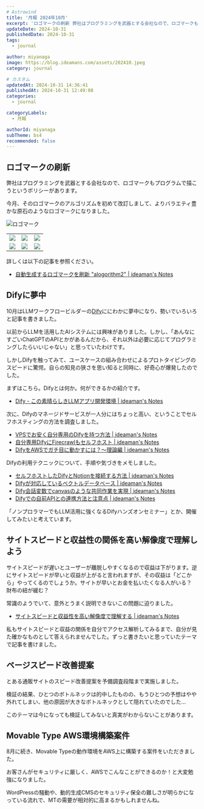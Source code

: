 ```yaml
---
# Astrowind
title: '月報 2024年10月'
excerpt: 'ロゴマークの刷新 弊社はプログラミングを武器とする会社なので、ロゴマークもプログ...'
updateDate: 2024-10-31
publishedDate: 2024-10-31
tags: 
  - journal

author: miyanaga
image: https://blog.ideamans.com/assets/202410.jpeg
category: journal

# カスタム
updatedAt: 2024-10-31 14:36:41
publishedAt: 2024-10-31 12:49:08
categories: 
  - journal

categoryLabels: 
  - 月報

authorId: miyanaga
subTheme: bs4
recommended: false
---
```


## ロゴマークの刷新

弊社はプログラミングを武器とする会社なので、ロゴマークもプログラムで描こうというポリシーがあります。

今月、そのロゴマークのアルゴリズムを初めて改訂しまして、よりバラエティ豊かな原石のようなロゴマークになりました。

![ロゴマーク](https://alogorithm2.ideamans.com/v2/inline.svg?seed=notes)

<table>
  <tr>
    <td width="33%"><img src="https://alogorithm2.ideamans.com/v2/inline.svg?seed=1" /></td>
    <td width="33%"><img src="https://alogorithm2.ideamans.com/v2/inline.svg?seed=2" /></td>
    <td width="33%"><img src="https://alogorithm2.ideamans.com/v2/inline.svg?seed=3" /></td>
  </tr>
  <tr>
    <td width="33%"><img src="https://alogorithm2.ideamans.com/v2/inline.svg?seed=4" /></td>
    <td width="33%"><img src="https://alogorithm2.ideamans.com/v2/inline.svg?seed=5" /></td>
    <td width="33%"><img src="https://alogorithm2.ideamans.com/v2/inline.svg?seed=6" /></td>
  </tr>
</table>

詳しくは以下の記事を参照ください。

- [自動生成するロゴマークを刷新 "alogorithm2" | ideaman's Notes](https://notes.ideamans.com/posts/2024/alogorithm2.html)

## Difyに夢中

10月はLLMワークフロービルダーの[Dify](https://dify.ai/jp)ににわかに夢中になり、勢いでいろいろと記事を書きました。

以前からLLMを活用したAIシステムには興味がありました。しかし、「あんなにすごいChatGPTのAPIとかがあるんだから、それ以外は必要に応じてプログラミングしたらいいじゃない」と思っていたわけです。

しかしDifyを触ってみて、ユースケースの組み合わせによるプロトタイピングのスピードに驚愕。自らの知見の狭さを思い知ると同時に、好奇心が爆発したのでした。

まずはこちら。Difyとは何か。何ができるかの紹介です。

- [Dify - この素晴らしきLLMアプリ開発環境 | ideaman's Notes](https://notes.ideamans.com/posts/2024/dify.html)

次に、Difyのマネージドサービスが一人分にはちょっと高い、ということでセルフホスティングの方法を調査しました。

- [VPSでお安く自分専用のDifyを持つ方法 | ideaman's Notes](https://notes.ideamans.com/posts/2024/my-own-dify.html)
- [自分専用DifyにFirecrawlもセルフホスト | ideaman's Notes](https://notes.ideamans.com/posts/2024/my-own-firecrawl-for-dify.html)
- [DifyをAWSでガチ目に動かすには？〜理論編 | ideaman's Notes](https://notes.ideamans.com/posts/2024/my-aws-dify-stack.html)

Difyの利用テクニックについて、手順や気づきをメモしました。

- [セルフホストしたDifyとNotionを接続する方法 | ideaman's Notes](https://notes.ideamans.com/posts/2024/dify-notion.html)
- [Difyが対応しているベクトルデータベース | ideaman's Notes](https://notes.ideamans.com/posts/2024/dify-vector-stores.html)
- [Dify会話変数でcanvasのような共同作業を実現 | ideaman's Notes](https://notes.ideamans.com/posts/2024/dify-conversation-variable.html)
- [Difyでの自前APIとの連携方法と注意点 | ideaman's Notes](https://notes.ideamans.com/posts/2024/dify-custom-tool.html)

「ノンプロラマーでもLLM活用に強くなるDifyハンズオンセミナー」とか、開催してみたいと考えています。

## サイトスピードと収益性の関係を高い解像度で理解しよう

サイトスピードが遅いとユーザーが離脱しやすくなるので収益は下がります。逆にサイトスピードが早いと収益が上がると言われますが、その収益は「どこから」やってくるのでしょうか。サイトが早いとお金を払いたくなる人がいる？ 財布の紐が緩む？

常識のようでいて、意外とうまく説明できないこの問題に迫りました。

- [サイトスピードと収益性を高い解像度で理解する | ideaman's Notes](https://notes.ideamans.com/posts/2024/sitespeed-profiling.html)

私もサイトスピードと収益の関係を自分でアクセス解析してみるまで、自分が見た確かなものとして答えられませんでした。ずっと書きたいと思っていたテーマで記事を書けました。

## ページスピード改善提案

とある通販サイトのスピード改善提案を予備調査段階まで実施しました。

検証の結果、ひとつのボトルネックは的中したものの、もうひとつの予想はやや外れてしまい、他の原因が大きなボトルネックとして隠れていたのでした...

このテーマは今になっても検証してみないと真実がわからないことがあります。

## Movable Type AWS環境構築案件

8月に続き、Movable Typeの動作環境をAWS上に構築する案件をいただきました。

お客さんがセキュリティに厳しく、AWSでこんなことができるのか！と大変勉強になりました。

WordPressの騒動や、動的生成CMSのセキュリティ保全の難しさが明らかになっている流れで、MTの需要が相対的に高まるかもしれませんね。



